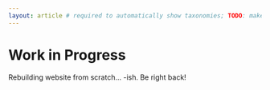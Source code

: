 ```yaml
---
layout: article # required to automatically show taxonomies; TODO: make this configurable for content sections elsewhere, or just set article as the default
---
```


# Work in Progress

Rebuilding website from scratch... -ish. Be right back!
